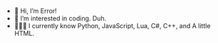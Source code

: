 - 👋 Hi, I’m Error!
- 👀 I’m interested in coding. Duh.
- 👨🏻‍💻 I currently know Python, JavaScript, Lua, C#, C++, and A little HTML.
